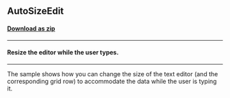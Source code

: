 ## AutoSizeEdit
#### [Download as zip](https://minhaskamal.github.io/DownGit/#/home?url=https://github.com/GrapeCity/ComponentOne-WinForms-Samples/tree/master/NetFramework\FlexGrid\CS\AutoSizeEdit)
____
#### Resize the editor while the user types.
____
The sample shows how you can change the size of the text editor (and the corresponding grid row) to accommodate the data while the user is typing it. 